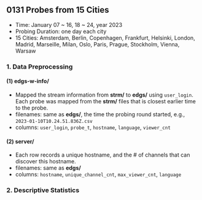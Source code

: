 ## 0131 Probes from 15 Cities
- Time: January 07 ~ 16, 18 ~ 24, year 2023
- Probing Duration: one day each city
- 15 Cities: Amsterdam, Berlin, Copenhagen, Frankfurt, Helsinki, London, Madrid, Marseille, Milan, Oslo, Paris, Prague, Stockholm, Vienna, Warsaw

### 1. Data Preprocessing
#### (1) edgs-w-info/
- Mapped the stream information from __strm/__ to __edgs/__ using `user_login`.
Each probe was mapped from the __strm/__ files that is closest earlier time to the probe.
- filenames: same as __edgs/__, the time the probing round started, e.g., `2023-01-10T10.24.51.836Z.csv`
- columns: `user_login`, `probe_t`, `hostname`, `language`, `viewer_cnt`

#### (2) server/
- Each row records a unique hostname, and the # of channels that can discover this hostname.
- filenames: same as __edgs/__
- columns: `hostname`, `unique_channel_cnt`, `max_viewer_cnt`, `language`

### 2. Descriptive Statistics

